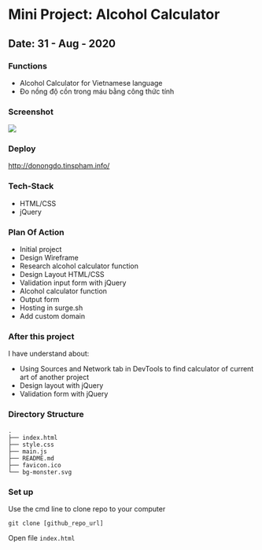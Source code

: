 # Mini Project: Alcohol Calculator

## Date: 31 - Aug - 2020

### Functions

- Alcohol Calculator for Vietnamese language
- Đo nồng độ cồn trong máu bằng công thức tính

### Screenshot

<img src="https://i.imgur.com/6YUesAp.png"/>

### Deploy

http://donongdo.tinspham.info/

### Tech-Stack

- HTML/CSS
- jQuery

### Plan Of Action

- Initial project
- Design Wireframe
- Research alcohol calculator function
- Design Layout HTML/CSS
- Validation input form with jQuery
- Alcohol calculator function
- Output form
- Hosting in surge.sh
- Add custom domain

### After this project

I have understand about:

- Using Sources and Network tab in DevTools to find calculator of current art of another project
- Design layout with jQuery
- Validation form with jQuery

### Directory Structure

```
.
├── index.html
├── style.css
├── main.js
├── README.md
├── favicon.ico
└── bg-monster.svg

```

### Set up

Use the cmd line to clone repo to your computer

```
git clone [github_repo_url]
```

Open file `index.html`
